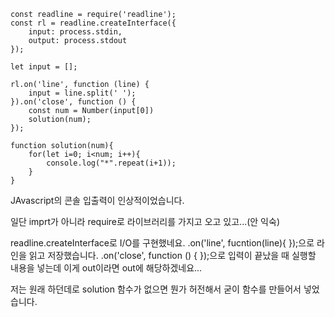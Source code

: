 ```JS
const readline = require('readline');
const rl = readline.createInterface({
    input: process.stdin,
    output: process.stdout
});

let input = [];

rl.on('line', function (line) {
    input = line.split(' ');
}).on('close', function () {
    const num = Number(input[0])
    solution(num);
});

function solution(num){
    for(let i=0; i<num; i++){
        console.log("*".repeat(i+1));
    }
}
```

JAvascript의 콘솔 입출력이 인상적이었습니다.

일단 imprt가 아니라 require로 라이브러리를 가지고 오고 있고...(안 익숙)

readline.createInterface로 I/O를 구현했네요.
.on('line', fucntion(line){ });으로 라인을 읽고 저장했습니다. 
.on('close', function () { });으로 입력이 끝났을 때 실행할 내용을 넣는데
이게 out이라면 out에 해당하겠네요...

저는 원래 하던데로 solution 함수가 없으면 뭔가 허전해서
굳이 함수를 만들어서 넣었습니다.
